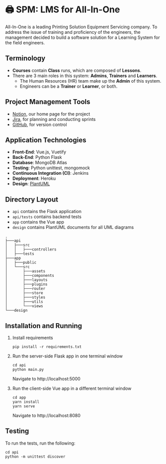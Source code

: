 # :printer: SPM: LMS for All-In-One 
All-In-One is a leading Printing Solution Equipment Servicing company. To address the issue of training and proficiency of the engineers, the management decided to build a software solution for a Learning System for the field engineers.

## Terminology
- **Courses** contain **Class** runs, which are composed of **Lessons**.
- There are 3 main roles in this system: **Admins**, **Trainers** and **Learners**.
  - The Human Resources (HR) team make up the **Admin** of this system. 
  - Engineers can be a **Trainer** or **Learner**, or both.

## Project Management Tools
- [Notion](https://www.notion.so/Women-in-SPM-d509d76b290144bfbeb869ff806ee5eb), our home page for the project
- [Jira](https://g7t8.atlassian.net/jira/software/projects/G7T8/boards/1), for planning and conducting sprints
- [GitHub](https://github.com/debbie-chan/spm), for version control

## Application Technologies
- **Front-End**: Vue.js, Vuetify
- **Back-End**: Python Flask
- **Database**: MongoDB Atlas
- **Testing**: Python unittest, mongomock
- **Continuous Integration (CI)**: Jenkins
- **Deployment**: Heroku
- **Design**: [PlantUML](https://plantuml.com/)

## Directory Layout
- `api` contains the Flask application
- `api/tests` contains backend tests
- `app` contains the Vue app 
- `design` contains PlantUML documents for all UML diagrams

```
.
├───api
│   ├───src
│   │   ├───controllers
│   ├───tests
├───app
│   ├───public
│   └───src
│       ├───assets
│       ├───components
│       ├───layouts
│       ├───plugins
│       ├───router
│       ├───store
│       ├───styles
│       ├───utils
│       └───views
└───design
```

## Installation and Running
1. Install requirements 
   ```
   pip install -r requirements.txt
   ```
2. Run the server-side Flask app in one terminal window
   ```
   cd api
   python main.py
   ```
   Navigate to http://localhost:5000
   
3. Run the client-side Vue app in a different terminal window
   ```
   cd app
   yarn install 
   yarn serve
   ```
   Navigate to http://localhost:8080
   

## Testing
To run the tests, run the following: 
```
cd api 
python -m unittest discover
```


